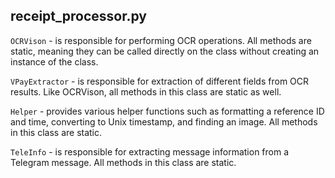## receipt_processor.py
`OCRVison` - is responsible for performing OCR operations. All methods are static, meaning they can be called directly on the class without creating an instance of the class.

`VPayExtractor` - is responsible for extraction of different fields from OCR results. Like OCRVison, all methods in this class are static as well.

`Helper` - provides various helper functions such as formatting a reference ID and time, converting to Unix timestamp, and finding an image. All methods in this class are static.

`TeleInfo` - is responsible for extracting message information from a Telegram message. All methods in this class are static.

## 